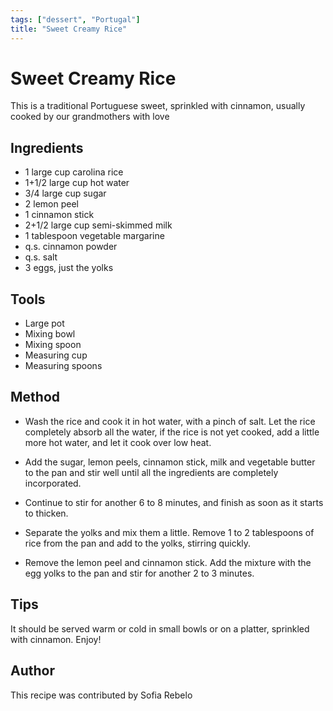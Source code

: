 ```yaml
---
tags: ["dessert", "Portugal"]
title: "Sweet Creamy Rice"
---
```


<TagLinks />

# Sweet Creamy Rice

This is a traditional Portuguese sweet, sprinkled with cinnamon, usually cooked by our grandmothers with love

## Ingredients

- 1 large cup carolina rice
- 1+1/2 large cup hot water
- 3/4 large cup sugar
- 2 lemon peel
- 1 cinnamon stick
- 2+1/2 large cup semi-skimmed milk
- 1 tablespoon vegetable margarine
- q.s. cinnamon powder
- q.s. salt
- 3 eggs, just the yolks

## Tools

- Large pot
- Mixing bowl
- Mixing spoon
- Measuring cup
- Measuring spoons

## Method

- Wash the rice and cook it in hot water, with a pinch of salt. Let the rice completely absorb all the water, if the rice is not yet cooked, add a little more hot water, and let it cook over low heat.

- Add the sugar, lemon peels, cinnamon stick, milk and vegetable butter to the pan and stir well until all the ingredients are completely incorporated.

- Continue to stir for another 6 to 8 minutes, and finish as soon as it starts to thicken.

- Separate the yolks and mix them a little. Remove 1 to 2 tablespoons of rice from the pan and add to the yolks, stirring quickly.

- Remove the lemon peel and cinnamon stick. Add the mixture with the egg yolks to the pan and stir for another 2 to 3 minutes.

## Tips

It should be served warm or cold in small bowls or on a platter, sprinkled with cinnamon. Enjoy!

## Author

This recipe was contributed by Sofia Rebelo
